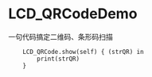 # LCD_QRCodeDemo
一句代码搞定二维码、条形码扫描

        LCD_QRCode.show(self) { (strQR) in
            print(strQR)
        }

